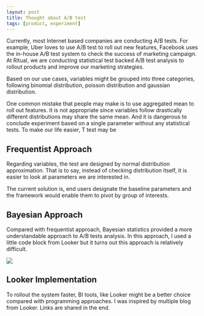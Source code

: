 ```yaml
---
layout: post
title: Thought about A/B test
tags: [product, experiment]
---
```


Currently, most Internet based companies are conducting A/B tests. For example, Uber loves to use A/B test to roll out new features, Facebook uses the in-house A/B test system to check the success of marketing campaign. At Ritual, we are conducting statistical test backed A/B test analysis to rollout products and improve our marketing strategies.

Based on our use cases, variables might be grouped into three categories, following binomial distribution, poisson distribution and gaussian distribution.

One common mistake that people may make is to use aggregated mean to roll out features. It is not appropriate since variables follow drastically different distributions may share the same mean. And it is dangerous to conclude experiment based on a single parameter without any statistical tests. To make our life easier, T test may be 

## Frequentist Approach

Regarding variables, the test are designed by normal distribution approximation. That is to say, instead of checking distribution itself, it is easier to look at parameters we are interested in.

The current solution is, end users designate the baseline parameters and the framework would enable them to pivot by group of interests.


## Bayesian Approach

Compared with frequentist approach, Bayesian statistics provided a more understandable approach to A/B tests analysis. In this approach, I used a little code block from Looker but it turns out this approach is relatively difficult.

<img src="https://render.githubusercontent.com/render/math?math=z=\frac{\hat p_1-\hat p_2}{\sqrt{\hat p(1-\hat p)\left(\frac{1}{n_1}+\frac{1}{n_2}\right)}}">





## Looker Implementation
To rollout the system faster, BI tools, like Looker might be a better choice compared with programming approaches. I was inspired by multiple blog from Looker. Links are shared in the end.
